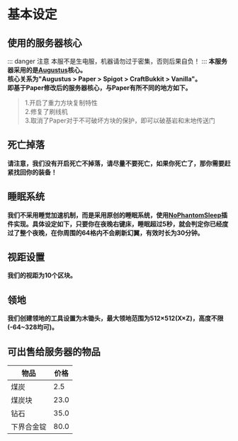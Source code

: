 # 基本设定
## 使用的服务器核心
::: danger 注意
本服不是生电服，机器请勿过于密集，否则后果自负！
:::
**本服务器采用的是[Augustus](https://GitHub.com/SkydomGroup/Augustus)核心。** <br>
**核心关系为"Augustus > Paper > Spigot > CraftBukkit > Vanilla"。** <br>
**即基于Paper修改后的服务器核心，与Paper有所不同的地方如下。**
> 1.开启了重力方块复制特性 <br>
> 2.修复了刷线机 <br>
> 3.取消了Paper对于不可破坏方块的保护，即可以破基岩和末地传送门
## 死亡掉落
<!--::: warning 注意
我们与原版不同，掉落物会在3分钟后刷新！
:::-->
**请注意，我们没有开启死亡不掉落，请尽量不要死亡，如果你死亡了，那你需要赶紧找回你的装备！**
## 睡眠系统
**我们不采用睡觉加速机制，而是采用原创的睡眠系统，使用[NoPhantomSleep](https://GitHub.com/SkydomGroup/NoPhantomSleep)插件实现。具体设定如下，只要你在夜晚右键床，睡眠超过5秒，就会判定你已经度过了整个夜晚，在你周围的64格内不会刷新幻翼，有效时长为30分钟。** <br>
## 视距设置
**我们的视距为10个区块。**
<!--## 实体生成
**我们虽然降低了视距和实体的计算距离，但是我们显著提升了玩家附近区块的刷怪效率。**-->
## 领地
**我们创建领地的工具设置为木锄头，最大领地范围为512×512(X×Z)，高度不限(-64~328均可)。**
## 可出售给服务器的物品
| 物品    | 价格   |
|-------|------|
| 煤炭    | 2.5  |
| 煤炭块   | 23.0 |
| 钻石    | 35.0 |
| 下界合金锭 | 80.0 |